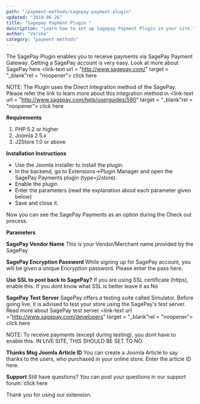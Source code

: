 ```yaml
---
path: "/payment-methods/sagepay-payment-plugin"
updated: "2019-06-26"
title: "Sagepay Payment Plugin "
description: "Learn how to set up Sagepay Payment Plugin in your site."
author: "Varsha"
category: "payment methods"
---
```


The SagePay Plugin enables you to receive payments via SagePay Payment Gateway. Getting a SagePay account is very easy. Look at more about SagePay here <link-text url = "http://www.sagepay.com/" target = "_blank"rel = "noopener"> click here </link-text>

NOTE: The Plugin uses the Direct Integration method of the SagePay. Please refer the link to learn more about this integration method in  <link-text url = "http://www.sagepay.com/help/userguides/590" target = "_blank"rel = "noopener"> click here </link-text>

**Requirements**

1. PHP 5.2 or higher
2. Joomla 2.5.x
3. J2Store 1.0 or above

**Installation Instructions**

* Use the Joomla installer to install the plugin.
* In the backend, go to Extensions->Plugin Manager and open the SagePay Payments plugin (type=j2store).
* Enable the plugin
* Enter the parameters (read the explanation about each parameter given below)
* Save and close it.

Now you can see the SagePay Payments as an option during the Check out process.

**Parameters**

**SagePay Vendor Name**
This is your  Vendor/Merchant name provided by the SagePay

**SagePay Encryption Password**
While signing up for SagePay account, you will be given a unique Encryption password. Please enter the pass here.

**Use SSL to post back to SagePay?**
If you are using SSL certificate (https), enable this. If you dont know what SSL is better leave it as No

**SagePay Test Server**
SagePay offers a testing suite called Simulator. Before going live, it is advised to test your store using the SagePay's test server. Read more about SagePay test server <link-text url ="http://www.sagepay.com/developers" target = "_blank"rel = "noopener"> click here </link-text>

NOTE: To receive payments (except during testing), you dont have to enable this. IN LIVE SITE, THIS SHOULD BE SET TO NO.

**Thanks Msg Joomla Article ID**
You can create a Joomla Article to say thanks to the users, who purchased in your online store. Enter the article ID here.

**Support**
Still have questions? You can post your questions in our support forum: <link-text url ="http://j2store.org/forum/index.html" target = "_blank" rel = "noopener">click here</link-text>

Thank you for using our extension.

